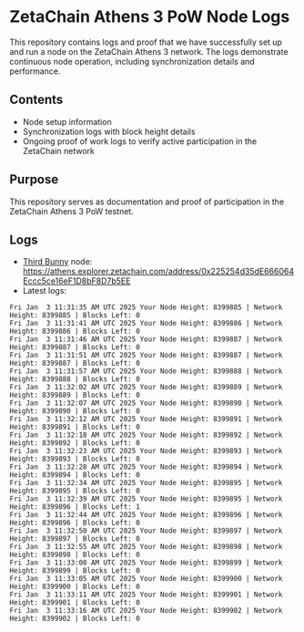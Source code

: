 # ZetaChain Athens 3 PoW Node Logs
This repository contains logs and proof that we have successfully set up and run a node on the ZetaChain Athens 3 network. The logs demonstrate continuous node operation, including synchronization details and performance.

## Contents
- Node setup information
- Synchronization logs with block height details
- Ongoing proof of work logs to verify active participation in the ZetaChain network

## Purpose
This repository serves as documentation and proof of participation in the ZetaChain Athens 3 PoW testnet.

## Logs

- [Third Bunny](https://thirdbunny.xyz/) node: https://athens.explorer.zetachain.com/address/0x225254d35dE666064Eccc5ce16eF1D8bF8D7b5EE
- Latest logs:
```
Fri Jan  3 11:31:35 AM UTC 2025 Your Node Height: 8399885 | Network Height: 8399885 | Blocks Left: 0
Fri Jan  3 11:31:41 AM UTC 2025 Your Node Height: 8399886 | Network Height: 8399886 | Blocks Left: 0
Fri Jan  3 11:31:46 AM UTC 2025 Your Node Height: 8399887 | Network Height: 8399887 | Blocks Left: 0
Fri Jan  3 11:31:51 AM UTC 2025 Your Node Height: 8399887 | Network Height: 8399887 | Blocks Left: 0
Fri Jan  3 11:31:57 AM UTC 2025 Your Node Height: 8399888 | Network Height: 8399888 | Blocks Left: 0
Fri Jan  3 11:32:02 AM UTC 2025 Your Node Height: 8399889 | Network Height: 8399889 | Blocks Left: 0
Fri Jan  3 11:32:07 AM UTC 2025 Your Node Height: 8399890 | Network Height: 8399890 | Blocks Left: 0
Fri Jan  3 11:32:12 AM UTC 2025 Your Node Height: 8399891 | Network Height: 8399891 | Blocks Left: 0
Fri Jan  3 11:32:18 AM UTC 2025 Your Node Height: 8399892 | Network Height: 8399892 | Blocks Left: 0
Fri Jan  3 11:32:23 AM UTC 2025 Your Node Height: 8399893 | Network Height: 8399893 | Blocks Left: 0
Fri Jan  3 11:32:28 AM UTC 2025 Your Node Height: 8399894 | Network Height: 8399894 | Blocks Left: 0
Fri Jan  3 11:32:34 AM UTC 2025 Your Node Height: 8399895 | Network Height: 8399895 | Blocks Left: 0
Fri Jan  3 11:32:39 AM UTC 2025 Your Node Height: 8399895 | Network Height: 8399896 | Blocks Left: 1
Fri Jan  3 11:32:44 AM UTC 2025 Your Node Height: 8399896 | Network Height: 8399896 | Blocks Left: 0
Fri Jan  3 11:32:50 AM UTC 2025 Your Node Height: 8399897 | Network Height: 8399897 | Blocks Left: 0
Fri Jan  3 11:32:55 AM UTC 2025 Your Node Height: 8399898 | Network Height: 8399898 | Blocks Left: 0
Fri Jan  3 11:33:00 AM UTC 2025 Your Node Height: 8399899 | Network Height: 8399899 | Blocks Left: 0
Fri Jan  3 11:33:05 AM UTC 2025 Your Node Height: 8399900 | Network Height: 8399900 | Blocks Left: 0
Fri Jan  3 11:33:11 AM UTC 2025 Your Node Height: 8399901 | Network Height: 8399901 | Blocks Left: 0
Fri Jan  3 11:33:16 AM UTC 2025 Your Node Height: 8399902 | Network Height: 8399902 | Blocks Left: 0
```
